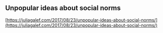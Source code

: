 ## Unpopular ideas about social norms
  
  [https://juliagalef.com/2017/08/23/unpopular-ideas-about-social-norms/](https://juliagalef.com/2017/08/23/unpopular-ideas-about-social-norms/)